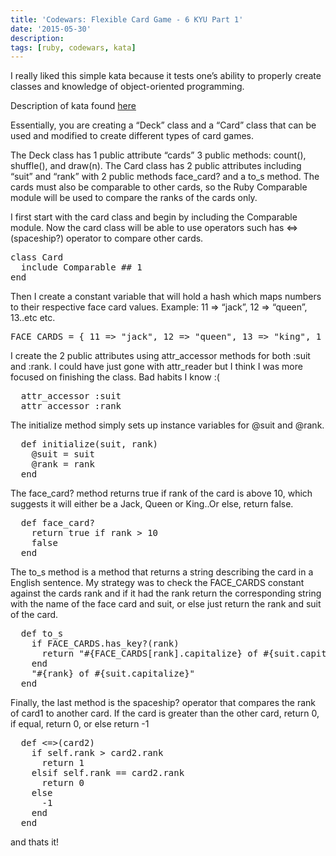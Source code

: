 ```yaml
---
title: 'Codewars: Flexible Card Game - 6 KYU Part 1'
date: '2015-05-30'
description:
tags: [ruby, codewars, kata]
---
```


I really liked this simple kata because it tests one’s ability to properly create classes and 
knowledge of object-oriented programming.

Description of kata found [here](http://www.codewars.com/kata/5436fdf34e3d6cb156000350)

Essentially, you are creating a “Deck” class and a “Card” class that can be used and modified to create different types of card games.

The Deck class has 1 public attribute “cards” 3 public methods: count(), shuffle(), and  draw(n). 
The Card class has 2 public attributes including “suit” and “rank” with 2 public methods face_card? and a to_s method. The cards must also be comparable to other cards, so the Ruby Comparable module will be used to compare the ranks of the cards only.

I first start with the card class and begin by including the Comparable module. Now the card class will be able to use operators such has <=> (spaceship?) operator to compare other cards.

<pre class="prettyprint linenums">
class Card
  include Comparable ## 1
end
</pre>

Then I create a constant variable that will hold a hash which maps numbers to their respective face card values. 
Example: 11 => “jack”, 12 => “queen”, 13..etc etc.

<pre class="prettyprint linenums">
FACE_CARDS = { 11 => "jack", 12 => "queen", 13 => "king", 1 => "ace" }
</pre>

I create the 2 public attributes using attr_accessor methods for both :suit and :rank. I could have just gone with attr_reader but I think I was more focused on finishing the class. Bad habits I know :(

<pre class="prettyprint linenums">
  attr_accessor :suit
  attr_accessor :rank
</pre>

The initialize method simply sets up instance variables for @suit and @rank.

<pre class="prettyprint linenums">
  def initialize(suit, rank)
    @suit = suit
    @rank = rank
  end
</pre>

The face_card? method returns true if rank of the card is above 10, which suggests it will either be a Jack, Queen or King..Or else, return false.

<pre class="prettyprint linenums">
  def face_card?
    return true if rank > 10
    false
  end
</pre>

  The to_s method is a method that returns a string describing the card in a English sentence.
     My strategy was to check the FACE_CARDS constant against the cards rank and if it had the rank
     return the corresponding string with the name of the face card and suit,  or else just return 
     the rank and suit of the card.

<pre class="prettyprint linenums">
  def to_s
    if FACE_CARDS.has_key?(rank)
      return "#{FACE_CARDS[rank].capitalize} of #{suit.capitalize}"
    end
    "#{rank} of #{suit.capitalize}"
  end
</pre>

Finally, the last method is the spaceship? operator that compares the rank of card1 to another card.
     If the card is greater than the other card, return 0, if equal, return 0, or else return -1

<pre class="prettyprint linenums">
  def <=>(card2)
    if self.rank > card2.rank
      return 1
    elsif self.rank == card2.rank
      return 0
    else
      -1
    end
  end
</pre>

and thats it! 
